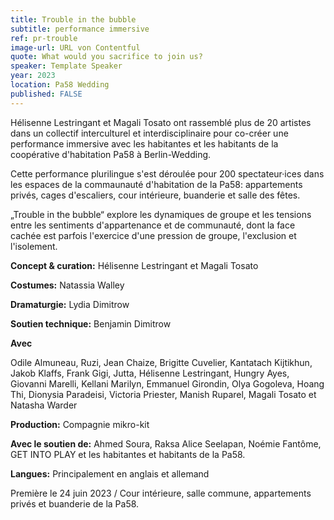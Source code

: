 ```yaml
---
title: Trouble in the bubble
subtitle: performance immersive
ref: pr-trouble
image-url: URL von Contentful
quote: What would you sacrifice to join us?
speaker: Template Speaker
year: 2023
location: Pa58 Wedding
published: FALSE
---
```


Hélisenne Lestringant et Magali Tosato ont rassemblé plus de 20 artistes dans un collectif interculturel et interdisciplinaire pour co-créer une performance immersive avec les habitantes et les habitants de la coopérative d'habitation Pa58 à Berlin-Wedding.

Cette performance plurilingue s'est déroulée pour 200 spectateur·ices dans les espaces de la commaunauté d'habitation de la Pa58: appartements privés, cages d'escaliers, cour intérieure, buanderie et salle des fêtes. 

„Trouble in the bubble“ explore les dynamiques de groupe et les tensions entre les sentiments d'appartenance et de communauté, dont la face cachée est parfois l'exercice d'une pression de groupe, l'exclusion et l'isolement. 

**Concept & curation:** Hélisenne Lestringant et Magali Tosato

**Costumes:** Natassia Walley

**Dramaturgie:** Lydia Dimitrow

**Soutien technique:** Benjamin Dimitrow


**Avec**

Odile Almuneau,  Ruzi, Jean Chaize, Brigitte Cuvelier, Kantatach Kijtikhun, Jakob Klaffs, Frank Gigi, Jutta, Hélisenne Lestringant, Hungry Ayes, Giovanni Marelli, Kellani Marilyn, Emmanuel Girondin, Olya Gogoleva, Hoang Thi, Dionysia Paradeisi, Victoria Priester, Manish Ruparel, Magali Tosato et Natasha Warder 

**Production:** Compagnie mikro-kit

**Avec le soutien de:** Ahmed Soura, Raksa Alice Seelapan, Noémie Fantôme, GET INTO PLAY et les habitantes et habitants de la Pa58.

**Langues:** Principalement en anglais et allemand 


Première le 24 juin 2023 / Cour intérieure, salle commune, appartements privés et buanderie de la Pa58.
